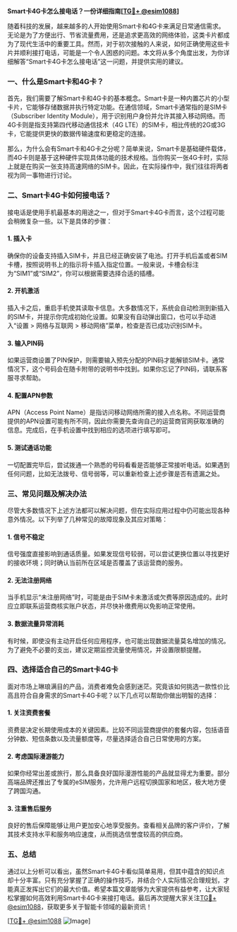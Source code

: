 **Smart卡4G卡怎么接电话？一份详细指南[[TG💪+ @esim1088](https://t.me/s/esim1088)]**

随着科技的发展，越来越多的人开始使用Smart卡和4G卡来满足日常通信需求。无论是为了方便出行、节省流量费用，还是追求更高效的网络体验，这类卡片都成为了现代生活中的重要工具。然而，对于初次接触的人来说，如何正确使用这些卡片并顺利接打电话，可能是一个令人困惑的问题。本文将从多个角度出发，为你详细解答“Smart卡4G卡怎么接电话”这一问题，并提供实用的建议。

### 一、什么是Smart卡和4G卡？

首先，我们需要了解Smart卡和4G卡的基本概念。Smart卡是一种内置芯片的小型卡片，它能够存储数据并执行特定功能。在通信领域，Smart卡通常指的是SIM卡（Subscriber Identity Module），用于识别用户身份并允许其接入移动网络。而4G卡则是指支持第四代移动通信技术（4G LTE）的SIM卡，相比传统的2G或3G卡，它能提供更快的数据传输速度和更稳定的连接。

那么，为什么会有Smart卡和4G卡之分呢？简单来说，Smart卡是基础硬件载体，而4G卡则是基于这种硬件实现具体功能的技术规格。当你购买一张4G卡时，实际上就是在购买一张支持高速网络的SIM卡。因此，在实际操作中，我们往往将两者视为同一事物进行讨论。

### 二、Smart卡4G卡如何接电话？

接电话是使用手机最基本的用途之一，但对于Smart卡4G卡而言，这个过程可能会稍微复杂一些。以下是具体的步骤：

#### 1. 插入卡
确保你的设备支持插入SIM卡，并且已经正确安装了电池。打开手机后盖或者SIM卡槽，按照说明书上的指示将卡插入指定位置。一般来说，卡槽会标注为“SIM1”或“SIM2”，你可以根据需要选择合适的插槽。

#### 2. 开机激活
插入卡之后，重启手机使其读取卡信息。大多数情况下，系统会自动检测到新插入的SIM卡，并提示你完成初始化设置。如果没有自动弹出窗口，也可以手动进入“设置 > 网络与互联网 > 移动网络”菜单，检查是否已成功识别SIM卡。

#### 3. 输入PIN码
如果运营商设置了PIN保护，则需要输入预先分配的PIN码才能解锁SIM卡。通常情况下，这个号码会在随卡附带的说明书中找到。如果你忘记了PIN码，请联系客服寻求帮助。

#### 4. 配置APN参数
APN（Access Point Name）是指访问移动网络所需的接入点名称。不同运营商提供的APN设置可能有所不同，因此你需要先查询自己的运营商官网获取准确的信息。完成后，在手机设置中找到相应的选项进行填写即可。

#### 5. 测试通话功能
一切配置完毕后，尝试拨通一个熟悉的号码看看是否能够正常接听电话。如果遇到任何问题，比如无法拨号、信号弱等，可以重新检查上述步骤是否有遗漏之处。

### 三、常见问题及解决办法

尽管大多数情况下上述方法都可以解决问题，但在实际应用过程中仍可能出现各种意外情况。以下列举了几种常见的故障现象及其应对策略：

#### 1. 信号不稳定
信号强度直接影响到通话质量。如果发现信号较弱，可以尝试更换位置以寻找更好的接收环境；同时确认当前所在区域是否覆盖了该运营商的服务。

#### 2. 无法注册网络
当手机显示“未注册网络”时，可能是由于SIM卡未激活或欠费等原因造成的。此时应立即联系运营商核实账户状态，并尽快补缴费用以免影响正常使用。

#### 3. 数据流量异常消耗
有时候，即使没有主动开启任何应用程序，也可能出现数据流量莫名增加的情况。为了避免不必要的支出，建议定期监控流量使用情况，并设置限额提醒。

### 四、选择适合自己的Smart卡4G卡

面对市场上琳琅满目的产品，消费者难免会感到迷茫。究竟该如何挑选一款性价比高且符合自身需求的Smart卡4G卡呢？以下几点可以帮助你做出明智的选择：

#### 1. 关注资费套餐
资费是决定长期使用成本的关键因素。比较不同运营商提供的套餐内容，包括语音分钟数、短信条数以及流量额度等，尽量选择适合自己日常使用的方案。

#### 2. 考虑国际漫游能力
如果你经常出差或旅行，那么具备良好国际漫游性能的产品就显得尤为重要。部分高端品牌还推出了专属的eSIM服务，允许用户远程切换国家和地区，极大地方便了跨国沟通。

#### 3. 注重售后服务
良好的售后保障能够让用户更加安心地享受服务。查看相关品牌的客户评价，了解其技术支持水平和服务响应速度，从而挑选信誉度较高的供应商。

### 五、总结

通过以上分析可以看出，虽然Smart卡4G卡看似简单易用，但其中蕴含的知识点却十分丰富。只有充分掌握了正确的操作技巧，并结合个人实际情况合理规划，才能真正发挥出它们的最大价值。希望本篇文章能够为大家提供有益参考，让大家轻松掌握如何高效利用Smart卡4G卡来接打电话。最后再次提醒大家关注[TG💪+ @esim1088](https://t.me/s/esim1088)，获取更多关于智能卡领域的最新资讯！

[[TG💪+ @esim1088](https://t.me/s/esim1088) ![Image](https://i.postimg.cc/4NQfJmqS/Snipaste-2025-05-13-00-14-12.png)]